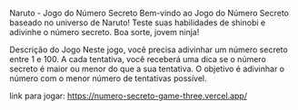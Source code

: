 Naruto - Jogo do Número Secreto
Bem-vindo ao Jogo do Número Secreto baseado no universo de Naruto! Teste suas habilidades de shinobi e adivinhe o número secreto. Boa sorte, jovem ninja!

Descrição do Jogo
Neste jogo, você precisa adivinhar um número secreto entre 1 e 100. A cada tentativa, você receberá uma dica se o número secreto é maior ou menor do que a sua tentativa. O objetivo é adivinhar o número com o menor número de tentativas possível.

link para jogar: https://numero-secreto-game-three.vercel.app/

